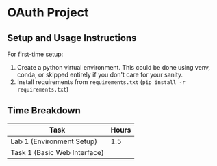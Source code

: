 # OAuth Project

## Setup and Usage Instructions

For first-time setup:
1. Create a python virtual environment. This could be done using venv, conda, or skipped entirely if you don't care for your sanity.
2. Install requirements from `requirements.txt` (`pip install -r requirements.txt`)

## Time Breakdown

| Task                         | Hours |
|------------------------------|-------|
| Lab 1 (Environment Setup)    | 1.5   |
| Task 1 (Basic Web Interface) |       |